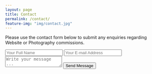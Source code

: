 ```yaml
---
layout: page
title: Contact
permalink: /contact/
feature-img: "img/contact.jpg" 
---
```


Please use the contact form below to submit any enquiries regarding Website or Photography commissions.

<form action="https://getsimpleform.com/messages?form_api_token=653b677f35525a8fb08078fcaa89963f" method="post">
  <input type='hidden' name='redirect_to' value='https://austinrea.github.io/thank-you' />
  <input type='text' name='name' placeholder='Your Full Name' />
  <input type='email' name='email' placeholder='Your E-mail Address' />
  <textarea name='message' placeholder='Write your message ...'></textarea>
  <input type='submit' value='Send Message' />
</form>